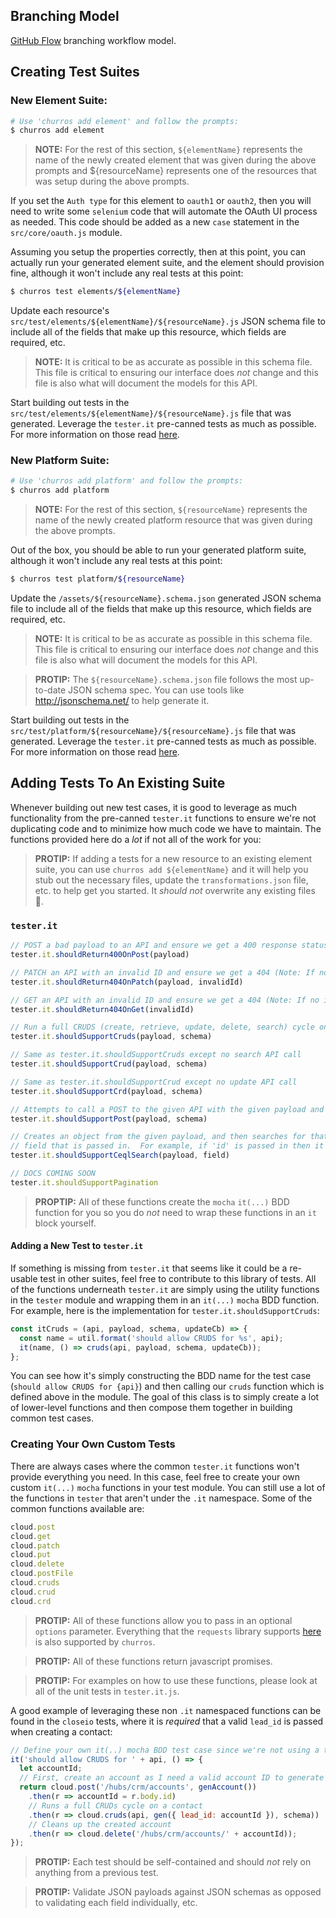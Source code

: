 ## Branching Model

[GitHub Flow](https://guides.github.com/introduction/flow) branching workflow model.

## Creating Test Suites

### New Element Suite:

```bash
# Use 'churros add element' and follow the prompts:
$ churros add element
```
> __NOTE:__ For the rest of this section, `${elementName}` represents the name of the newly created element that was given during the above prompts and ${resourceName} represents one of the resources that was setup during the above prompts.

If you set the `Auth type` for this element to `oauth1` or `oauth2`, then you will need to write some `selenium` code that will automate the OAuth UI process as needed.  This code should be added as a new `case` statement in the `src/core/oauth.js` module.

Assuming you setup the properties correctly, then at this point, you can actually run your generated element suite, and the element should provision fine, although it won't include any real tests at this point:
```bash
$ churros test elements/${elementName}
```

Update each resource's `src/test/elements/${elementName}/${resourceName}.js` JSON schema file to include all of the fields that make up this resource, which fields are required, etc.
> __NOTE:__ It is critical to be as accurate as possible in this schema file.  This file is critical to ensuring our interface does *not* change and this file is also what will document the models for this API.

Start building out tests in the `src/test/elements/${elementName}/${resourceName}.js` file that was generated.  Leverage the `tester.it` pre-canned tests as much as possible.  For more information on those read [here](#adding-tests-to-an-existing-suite).

### New Platform Suite:

```bash
# Use 'churros add platform' and follow the prompts:
$ churros add platform
```
> __NOTE:__ For the rest of this section, `${resourceName}` represents the name of the newly created platform resource that was given during the above prompts.

Out of the box, you should be able to run your generated platform suite, although it won't include any real tests at this point:
```bash
$ churros test platform/${resourceName}
```

Update the `/assets/${resourceName}.schema.json` generated JSON schema file to include all of the fields that make up this resource, which fields are required, etc.
> __NOTE:__ It is critical to be as accurate as possible in this schema file.  This file is critical to ensuring our interface does *not* change and this file is also what will document the models for this API.

> __PROTIP:__ The `${resourceName}.schema.json` file follows the most up-to-date JSON schema spec. You can use tools like http://jsonschema.net/ to help generate it.

Start building out tests in the `src/test/platform/${resourceName}/${resourceName}.js` file that was generated.  Leverage the `tester.it` pre-canned tests as much as possible.  For more information on those read [here](#adding-tests-to-an-existing-suite).

## Adding Tests To An Existing Suite

Whenever building out new test cases, it is good to leverage as much functionality from the pre-canned `tester.it` functions to ensure we're not duplicating code and to minimize how much code we have to maintain.  The functions provided here do a *lot* if not all of the work for you:

>__PROTIP:__ If adding a tests for a new resource to an existing element suite, you can use `churros add ${elementName}` and it will help you stub out the necessary files, update the `transformations.json` file, etc. to help get you started.  It *should not* overwrite any existing files :pray:.

### `tester.it`

```javascript
// POST a bad payload to an API and ensure we get a 400 response status code (Note: If you want to send an empty payload, exclude the payload parameter)
tester.it.shouldReturn400OnPost(payload)

// PATCH an API with an invalid ID and ensure we get a 404 (Note: If no invalidId is passed then -1 is used)
tester.it.shouldReturn404OnPatch(payload, invalidId)

// GET an API with an invalid ID and ensure we get a 404 (Note: If no invalidId is passed then -1 is used)
tester.it.shouldReturn404OnGet(invalidId)

// Run a full CRUDS (create, retrieve, update, delete, search) cycle on the given API and ensure all API calls return a 200 and validate against the specified schema. (Note: Default update API calls is PATCH.  If this resource supports PUT, pass chakram.put as the last parameter)
tester.it.shouldSupportCruds(payload, schema)

// Same as tester.it.shouldSupportCruds except no search API call
tester.it.shouldSupportCrud(payload, schema)

// Same as tester.it.shouldSupportCrud except no update API call
tester.it.shouldSupportCrd(payload, schema)

// Attempts to call a POST to the given API with the given payload and validates the response matches the given schema
tester.it.shouldSupportPost(payload, schema)

// Creates an object from the given payload, and then searches for that object using the CE where clause by the specified
// field that is passed in.  For example, if 'id' is passed in then it will end up calling GET {api}?where=id='{idThatWasJustCreated}'
tester.it.shouldSupportCeqlSearch(payload, field)

// DOCS COMING SOON
tester.it.shouldSupportPagination
```

> __PROPTIP:__ All of these functions create the `mocha` `it(...)` BDD function for you so you do *not* need to wrap these functions in an `it` block yourself.

#### Adding a New Test to `tester.it`
If something is missing from `tester.it` that seems like it could be a re-usable test in other suites, feel free to contribute to this library of tests.  All of the functions underneath `tester.it` are simply using the utility functions in the `tester` module and wrapping them in an `it(...)` `mocha` BDD function.  For example, here is the implementation for `tester.it.shouldSupportCruds`:
```javascript
const itCruds = (api, payload, schema, updateCb) => {
  const name = util.format('should allow CRUDS for %s', api);
  it(name, () => cruds(api, payload, schema, updateCb));
};
```

You can see how it's simply constructing the BDD name for the test case (`should allow CRUDS for {api}`) and then calling our `cruds` function which is defined above in the module.  The goal of this class is to simply create a lot of lower-level functions and then compose them together in building common test cases.

### Creating Your Own Custom Tests
There are always cases where the common `tester.it` functions won't provide everything you need.  In this case, feel free to create your own custom `it(...)` `mocha` functions in your test module.  You can still use a lot of the functions in `tester` that aren't under the `.it` namespace.  Some of the common functions available are:
```javascript
cloud.post
cloud.get
cloud.patch
cloud.put
cloud.delete
cloud.postFile
cloud.cruds
cloud.crud
cloud.crd
```

> __PROTIP:__ All of these functions allow you to pass in an optional `options` parameter.  Everything that the `requests` library supports [here](https://github.com/request/request#requestoptions-callback) is also supported by `churros`.

> __PROTIP:__ All of these functions return javascript promises.

> __PROTIP:__ For examples on how to use these functions, please look at all of the unit tests in `tester.it.js`.

A good example of leveraging these non `.it` namespaced functions can be found in the `closeio` tests, where it is *required* that a valid `lead_id` is passed when creating a contact:
```javascript
// Define your own it(..) mocha BDD test case since we're not using a tester.it function which does this for you
it('should allow CRUDS for ' + api, () => {
  let accountId;
  // First, create an account as I need a valid account ID to generate my contact JSON payload
  return cloud.post('/hubs/crm/accounts', genAccount())
    .then(r => accountId = r.body.id)
    // Runs a full CRUDs cycle on a contact
    .then(r => cloud.cruds(api, gen({ lead_id: accountId }), schema))
    // Cleans up the created account
    .then(r => cloud.delete('/hubs/crm/accounts/' + accountId));
});
```

> __PROTIP:__ Each test should be self-contained and should *not* rely on anything from a previous test.

> __PROTIP:__ Validate JSON payloads against JSON schemas as opposed to validating each field individually, etc.
